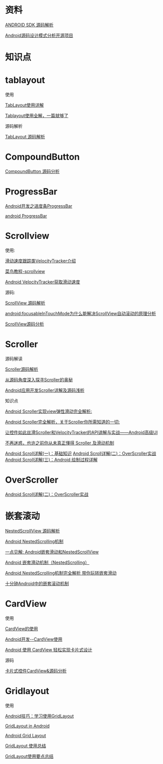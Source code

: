# 资料

[ANDROID SDK 源码解析](https://github.com/LittleFriendsGroup/AndroidSdkSourceAnalysis)

[Android源码设计模式分析开源项目](https://www.runoob.com/cplusplus/cpp-basic-input-output.html)

# 知识点

# tablayout

使用

 [TabLayout使用详解](https://www.jianshu.com/p/7f79b08f5afa) 
 
 [Tablayout使用全解，一篇就够了](https://www.jianshu.com/p/fde38f367019)
 
源码解析 

[TabLayout 源码解析](https://github.com/Aspsine/AndroidSdkSourceAnalysis/blob/master/article/TabLayout%E6%BA%90%E7%A0%81%E8%A7%A3%E6%9E%90.md)

# CompoundButton 

 [CompoundButton 源码分析](https://github.com/Tikitoo/AndroidSdkSourceAnalysis/blob/master/article/CompoundButton%E6%BA%90%E7%A0%81%E5%88%86%E6%9E%90.md) 
 
# ProgressBar

[Android开发之进度条ProgressBar](https://www.jianshu.com/p/8f3db94d7efe)

[android ProgressBar](https://www.jianshu.com/p/63af8ea97aae)

# Scrollview

使用:

[滑动速度跟踪类VelocityTracker介绍](http://www.jcodecraeer.com/a/anzhuokaifa/androidkaifa/2012/1117/574.html)

[菜鸟教程-scrollview](http://www.runoob.com/w3cnote/android-tutorial-scrollview.html)

[Android VelocityTracker获取滑动速度](https://www.jianshu.com/p/e77704b59379)

源码:

[ScrollView 源码解析](https://github.com/Skykai521/AndroidSdkSourceAnalysis/blob/master/article/ScrollView%E6%BA%90%E7%A0%81%E5%88%86%E6%9E%90.md)

[android:focusableInTouchMode为什么能解决ScrollView自动滚动的原理分析](https://segmentfault.com/a/1190000011509975)

[ScrollView源码分析](https://www.jianshu.com/p/c3ed4253f87e)

# Scroller

源码解读

[Scroller源码解析](https://github.com/Skykai521/AndroidSdkSourceAnalysis/blob/master/article/Scroller%E6%BA%90%E7%A0%81%E5%88%86%E6%9E%90.md "Scroller源码解读")

[从源码角度深入探寻Scroller的奥秘](https://blog.csdn.net/IT_XF/article/details/83344780)

[Android应用开发Scroller详解及源码浅析](https://blog.csdn.net/yanbober/article/details/49904715)

知识点

[Android Scroller实现view弹性滑动完全解析:](https://www.jianshu.com/p/9419262a342a)

[Android Scroller完全解析，关于Scroller你所需知道的一切:](http://blog.csdn.net/guolin_blog/article/details/48719871)

[让控件如此丝滑Scroller和VelocityTracker的API讲解与实战——Android高级UI](https://juejin.im/post/5c7f4f0351882562ed516ab6)

[不再迷惑，也许之前你从未真正懂得 Scroller 及滑动机制](https://frank909.blog.csdn.net/article/details/73441698)

[Android Scroll详解(一)：基础知识](https://segmentfault.com/a/1190000004701959)
[Android Scroll详解(二)：OverScroller实战](https://segmentfault.com/a/1190000004890728)
[Android Scroll详解(三)：Android 绘制过程详解](https://segmentfault.com/a/1190000004982933)

# OverScroller

[Android Scroll详解(二)：OverScroller实战](https://blog.csdn.net/u012422440/article/details/51090459)

# 嵌套滚动

[NestedScrollView 源码解析](https://github.com/xmuSistone/boringArticles/blob/master/NestedScrollView.md)

[Android NestedScrolling机制](https://www.jianshu.com/p/aff5e82f0174)

[一点见解: Android嵌套滑动和NestedScrollView](https://www.jianshu.com/p/1806ed9737f6)

[Android 嵌套滑动机制（NestedScrolling）](https://segmentfault.com/a/1190000002873657)

[Android NestedScrolling机制完全解析 带你玩转嵌套滑动](https://blog.csdn.net/lmj623565791/article/details/52204039)

[十分钟Android中的嵌套滚动机制](https://www.jianshu.com/p/bc6d703e7ca9)

# CardView

使用

[CardView的使用](https://www.jianshu.com/p/b105019028b6)

[Android开发--CardView使用](https://blog.csdn.net/smbroe/article/details/45285687)

[Android 使用 CardView 轻松实现卡片式设计](https://juejin.im/post/585cb758da2f600065815a10)

源码

[卡片式控件CardView&源码分析](https://blog.csdn.net/weiwozhiyi/article/details/54806543)

# Gridlayout

使用

[Android技巧：学习使用GridLayout](http://toughcoder.net/blog/2015/11/25/android-tricks-introduct-to-gridlayout/)

[GridLayout in Android](https://developer.samsung.com/galaxy/others/gridlayout-in-android)

[Android Grid Layout](https://medium.com/google-developer-experts/android-grid-layout-1faf0df8d6f2)

[GridLayout 使用总结](https://www.jianshu.com/p/2488847f9013)

[GridLayout使用要点总结](https://www.jianshu.com/p/441d60be7d8a)

